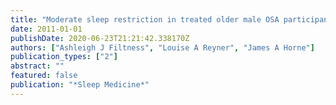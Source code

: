 ```yaml
---
title: "Moderate sleep restriction in treated older male OSA participants: greater impairment during monotonous driving compared with controls"
date: 2011-01-01
publishDate: 2020-06-23T21:21:42.338170Z
authors: ["Ashleigh J Filtness", "Louise A Reyner", "James A Horne"]
publication_types: ["2"]
abstract: ""
featured: false
publication: "*Sleep Medicine*"
---
```



